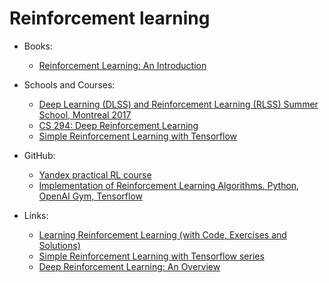 # Reinforcement learning

* Books:
  * [Reinforcement Learning: An Introduction](http://incompleteideas.net/sutton/book/the-book-2nd.html)


* Schools and Courses:

  * [Deep Learning (DLSS) and Reinforcement Learning (RLSS) Summer School, Montreal 2017](https://mila.quebec/en/cours/deep-learning-summer-school-2017/)
  * [CS 294: Deep Reinforcement Learning](http://rll.berkeley.edu/deeprlcourse/)
  * [Simple Reinforcement Learning with Tensorflow](https://medium.com/emergent-future/simple-reinforcement-learning-with-tensorflow-part-0-q-learning-with-tables-and-neural-networks-d195264329d0)

* GitHub:

  * [Yandex practical RL course](https://github.com/yandexdataschool/Practical_RL)
  * [Implementation of Reinforcement Learning Algorithms. Python, OpenAI Gym, Tensorflow](https://github.com/dennybritz/reinforcement-learning)

* Links:

  * [Learning Reinforcement Learning (with Code, Exercises and Solutions)](http://www.wildml.com/2016/10/learning-reinforcement-learning/)
  * [Simple Reinforcement Learning with Tensorflow series](https://medium.com/emergent-future/simple-reinforcement-learning-with-tensorflow-part-0-q-learning-with-tables-and-neural-networks-d195264329d0) 
  * [Deep Reinforcement Learning: An Overview](https://arxiv.org/abs/1701.07274)

  ​